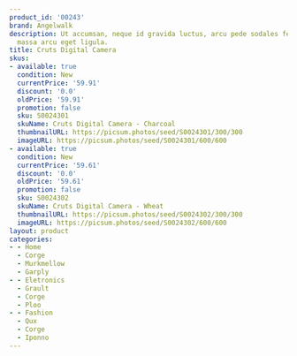 ```yaml
---
product_id: '00243'
brand: Angelwalk
description: Ut accumsan, neque id gravida luctus, arcu pede sodales felis, vel blandit
  massa arcu eget ligula.
title: Cruts Digital Camera
skus:
- available: true
  condition: New
  currentPrice: '59.91'
  discount: '0.0'
  oldPrice: '59.91'
  promotion: false
  sku: S0024301
  skuName: Cruts Digital Camera - Charcoal
  thumbnailURL: https://picsum.photos/seed/S0024301/300/300
  imageURL: https://picsum.photos/seed/S0024301/600/600
- available: true
  condition: New
  currentPrice: '59.61'
  discount: '0.0'
  oldPrice: '59.61'
  promotion: false
  sku: S0024302
  skuName: Cruts Digital Camera - Wheat
  thumbnailURL: https://picsum.photos/seed/S0024302/300/300
  imageURL: https://picsum.photos/seed/S0024302/600/600
layout: product
categories:
- - Home
  - Corge
  - Murkmellow
  - Garply
- - Eletronics
  - Grault
  - Corge
  - Ploo
- - Fashion
  - Qux
  - Corge
  - Iponno
---
```

